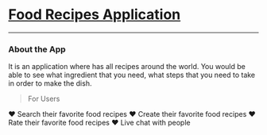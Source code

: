 # [Food Recipes Application](https://ccw-food-api.herokuapp.com/#/)
--------

### About the App
It is an application where has all recipes around the world. You would be able to see what ingredient that you need, what steps that you need to take in order to make the dish.

> For Users

:heart: Search their favorite food recipes
:heart: Create their favorite food recipes
:heart: Rate their favorite food recipes
:heart: Live chat with people



